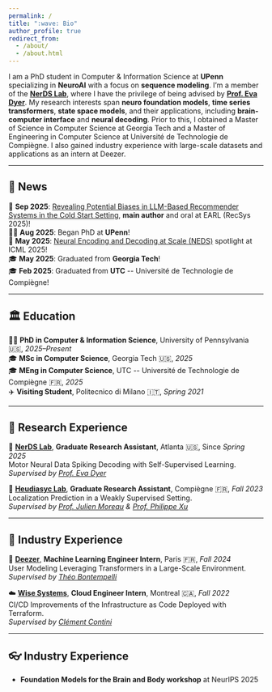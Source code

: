 ```yaml
---
permalink: /
title: ":wave: Bio"
author_profile: true
redirect_from: 
  - /about/
  - /about.html
---
```


I am a PhD student in Computer & Information Science at **UPenn** specializing in **NeuroAI** with a focus on **sequence modeling**. I’m a member of the **[NerDS Lab](https://nerdslab.github.io/about.html)**, where I have the privilege of being advised by **[Prof. Eva Dyer](https://scholar.google.com/citations?user=Sb_jcHcAAAAJ&hl)**. My research interests span **neuro foundation models**, **time series transformers**, **state space models**, and their applications, including **brain-computer interface** and **neural decoding**. Prior to this, I obtained a Master of Science in Computer Science at Georgia Tech and a Master of Engineering in Computer Science at Université de Technologie de Compiègne. I also gained industry experience with large-scale datasets and applications as an intern at Deezer.

---
## :newspaper: News 
:page_facing_up: **Sep 2025**: [Revealing Potential Biases in LLM-Based Recommender Systems in the Cold Start Setting](https://arxiv.org/pdf/2508.20401), **main author** and oral at EARL (RecSys 2025)!  
🧑‍🎓 **Aug 2025**: Began PhD at **UPenn**!  
:page_facing_up: **May 2025**: [Neural Encoding and Decoding at Scale (NEDS)](https://arxiv.org/pdf/2504.08201) spotlight at ICML 2025!  
:mortar_board: **May 2025**: Graduated from **Georgia Tech**!  
:mortar_board: **Feb 2025**: Graduated from **UTC** -- Université de Technologie de Compiègne!

---
## :classical_building: Education
🧑‍🎓 **PhD in Computer & Information Science**, University of Pennsylvania :us:, *2025–Present*  
:mortar_board: **MSc in Computer Science**, Georgia Tech :us:, *2025*  
:mortar_board: **MEng in Computer Science**, UTC -- Université de Technologie de Compiègne :fr:, *2025*  
:airplane: **Visiting Student**, Politecnico di Milano :it:, *Spring 2021*  

---
## :microscope: Research Experience
:brain: **[NerDS Lab](https://dyerlab.gatech.edu/)**, **Graduate Research Assistant**, Atlanta :us:, Since *Spring 2025*  
Motor Neural Data Spiking Decoding with Self-Supervised Learning.  
*Supervised by [Prof. Eva Dyer](https://scholar.google.com/citations?user=Sb_jcHcAAAAJ&hl)*

:round_pushpin: **[Heudiasyc Lab](https://www.hds.utc.fr/en/)**, **Graduate Research Assistant**, Compiègne :fr:, *Fall 2023*  
Localization Prediction in a Weakly Supervised Setting.  
*Supervised by [Prof. Julien Moreau](https://www.hds.utc.fr/~moreajul/dokuwiki/) & [Prof. Philippe Xu](https://perso.ensta-paris.fr/~philippe.xu/)*

---
## :briefcase: Industry Experience
:musical_note: **[Deezer](https://www.deezer.com/)**, **Machine Learning Engineer Intern**, Paris :fr:, *Fall 2024*  
User Modeling Leveraging Transformers in a Large-Scale Environment.  
*Supervised by [Théo Bontempelli](https://scholar.google.com/citations?user=7wlFpDwAAAAJ&hl)*

:cloud: **[Wise Systems](https://www.wisesystems.com/)**, **Cloud Engineer Intern**, Montreal :canada:, *Fall 2022*  
CI/CD Improvements of the Infrastructure as Code Deployed with Terraform.  
*Supervised by [Clément Contini](https://www.linkedin.com/in/clement-contini/?locale=en_US)*

---
## :eyeglasses: Industry Experience
-  **Foundation Models for the Brain and Body workshop** at NeurIPS 2025

